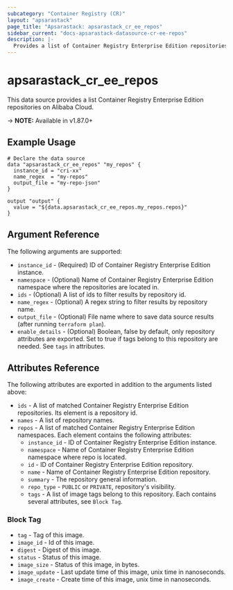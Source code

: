 ```yaml
---
subcategory: "Container Registry (CR)"
layout: "apsarastack"
page_title: "Apsarastack: apsarastack_cr_ee_repos"
sidebar_current: "docs-apsarastack-datasource-cr-ee-repos"
description: |-
  Provides a list of Container Registry Enterprise Edition repositories.
---
```


# apsarastack\_cr\_ee\_repos

This data source provides a list Container Registry Enterprise Edition repositories on Alibaba Cloud.

-> **NOTE:** Available in v1.87.0+

## Example Usage

```
# Declare the data source
data "apsarastack_cr_ee_repos" "my_repos" {
  instance_id = "cri-xx"
  name_regex  = "my-repos"
  output_file = "my-repo-json"
}

output "output" {
  value = "${data.apsarastack_cr_ee_repos.my_repos.repos}"
}
```

## Argument Reference

The following arguments are supported:

* `instance_id` - (Required) ID of Container Registry Enterprise Edition instance.
* `namespace` - (Optional) Name of Container Registry Enterprise Edition namespace where the repositories are located in.
* `ids` - (Optional) A list of ids to filter results by repository id.
* `name_regex` - (Optional) A regex string to filter results by repository name.
* `output_file` - (Optional) File name where to save data source results (after running `terraform plan`).
* `enable_details` - (Optional) Boolean, false by default, only repository attributes are exported. Set to true if tags belong to this repository are needed. See `tags` in attributes.

## Attributes Reference

The following attributes are exported in addition to the arguments listed above:

* `ids` - A list of matched Container Registry Enterprise Edition repositories. Its element is a repository id.
* `names` - A list of repository names.
* `repos` - A list of matched Container Registry Enterprise Edition namespaces. Each element contains the following attributes:
  * `instance_id` - ID of Container Registry Enterprise Edition instance.
  * `namespace` - Name of Container Registry Enterprise Edition namespace where repo is located.
  * `id` - ID of Container Registry Enterprise Edition repository.
  * `name` - Name of Container Registry Enterprise Edition repository.
  * `summary` - The repository general information.
  * `repo_type` - `PUBLIC` or `PRIVATE`, repository's visibility.
  * `tags` - A list of image tags belong to this repository. Each contains several attributes, see `Block Tag`.

### Block Tag

* `tag` - Tag of this image.
* `image_id` - Id of this image.
* `digest` - Digest of this image.
* `status` - Status of this image.
* `image_size` - Status of this image, in bytes.
* `image_update` - Last update time of this image, unix time in nanoseconds.
* `image_create` - Create time of this image, unix time in nanoseconds.

